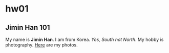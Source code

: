 # hw01
## Jimin Han 101
My name is **Jimin Han**. 
I am from Korea. *Yes, South not North*.
My hobby is photography. 
[Here](https://www.instagram.com/jiminhan_photography/) are my photos.  
